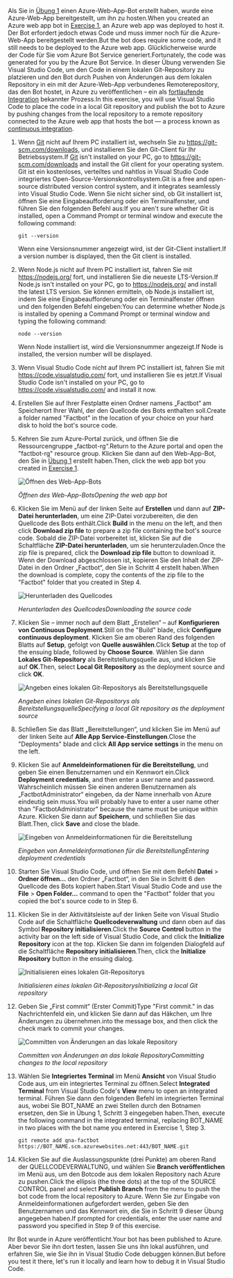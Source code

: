 <span data-ttu-id="9762f-101">Als Sie in [Übung 1](#Exercise1) einen Azure-Web-App-Bot erstellt haben, wurde eine Azure-Web-App bereitgestellt, um ihn zu hosten.</span><span class="sxs-lookup"><span data-stu-id="9762f-101">When you created an Azure web app bot in [Exercise 1](#Exercise1), an Azure web app was deployed to host it.</span></span> <span data-ttu-id="9762f-102">Der Bot erfordert jedoch etwas Code und muss immer noch für die Azure-Web-App bereitgestellt werden.</span><span class="sxs-lookup"><span data-stu-id="9762f-102">But the bot does require some code, and it still needs to be deployed to the Azure web app.</span></span> <span data-ttu-id="9762f-103">Glücklicherweise wurde der Code für Sie vom Azure Bot Service generiert.</span><span class="sxs-lookup"><span data-stu-id="9762f-103">Fortunately, the code was generated for you by the Azure Bot Service.</span></span> <span data-ttu-id="9762f-104">In dieser Übung verwenden Sie Visual Studio Code, um den Code in einem lokalen Git-Repository zu platzieren und den Bot durch Pushen von Änderungen aus dem lokalen Repository in ein mit der Azure-Web-App verbundenes Remoterepository, das den Bot hostet, in Azure zu veröffentlichen – ein als [fortlaufende Integration](https://en.wikipedia.org/wiki/Continuous_integration) bekannter Prozess.</span><span class="sxs-lookup"><span data-stu-id="9762f-104">In this exercise, you will use Visual Studio Code to place the code in a local Git repository and publish the bot to Azure by pushing changes from the local repository to a remote repository connected to the Azure web app that hosts the bot — a process known as [continuous integration](https://en.wikipedia.org/wiki/Continuous_integration).</span></span>

1. <span data-ttu-id="9762f-105">Wenn [Git](https://git-scm.com/) nicht auf Ihrem PC installiert ist, wechseln Sie zu https://git-scm.com/downloads, und installieren Sie den Git-Client für Ihr Betriebssystem.</span><span class="sxs-lookup"><span data-stu-id="9762f-105">If [Git](https://git-scm.com/) isn't installed on your PC, go to https://git-scm.com/downloads and install the Git client for your operating system.</span></span> <span data-ttu-id="9762f-106">Git ist ein kostenloses, verteiltes und nahtlos in Visual Studio Code integriertes Open-Source-Versionskontrollsystem.</span><span class="sxs-lookup"><span data-stu-id="9762f-106">Git is a free and open-source distributed version control system, and it integrates seamlessly into Visual Studio Code.</span></span> <span data-ttu-id="9762f-107">Wenn Sie nicht sicher sind, ob Git installiert ist, öffnen Sie eine Eingabeaufforderung oder ein Terminalfenster, und führen Sie den folgenden Befehl aus:</span><span class="sxs-lookup"><span data-stu-id="9762f-107">If you aren't sure whether Git is installed, open a Command Prompt or terminal window and execute the following command:</span></span>

    ``` 
    git --version
    ```

    <span data-ttu-id="9762f-108">Wenn eine Versionsnummer angezeigt wird, ist der Git-Client installiert.</span><span class="sxs-lookup"><span data-stu-id="9762f-108">If a version number is displayed, then the Git client is installed.</span></span>

1. <span data-ttu-id="9762f-109">Wenn Node.js nicht auf Ihrem PC installiert ist, fahren Sie mit https://nodejs.org/ fort, und installieren Sie die neueste LTS-Version.</span><span class="sxs-lookup"><span data-stu-id="9762f-109">If Node.js isn't installed on your PC, go to https://nodejs.org/ and install the latest LTS version.</span></span> <span data-ttu-id="9762f-110">Sie können ermitteln, ob Node.js installiert ist, indem Sie eine Eingabeaufforderung oder ein Terminalfenster öffnen und den folgenden Befehl eingeben:</span><span class="sxs-lookup"><span data-stu-id="9762f-110">You can determine whether Node.js is installed by opening a Command Prompt or terminal window and typing the following command:</span></span>

    ```
    node --version
    ```

    <span data-ttu-id="9762f-111">Wenn Node installiert ist, wird die Versionsnummer angezeigt.</span><span class="sxs-lookup"><span data-stu-id="9762f-111">If Node is installed, the version number will be displayed.</span></span>

1. <span data-ttu-id="9762f-112">Wenn Visual Studio Code nicht auf Ihrem PC installiert ist, fahren Sie mit https://code.visualstudio.com/ fort, und installieren Sie es jetzt.</span><span class="sxs-lookup"><span data-stu-id="9762f-112">If Visual Studio Code isn't installed on your PC, go to https://code.visualstudio.com/ and install it now.</span></span>

1. <span data-ttu-id="9762f-113">Erstellen Sie auf Ihrer Festplatte einen Ordner namens „Factbot“ am Speicherort Ihrer Wahl, der den Quellcode des Bots enthalten soll.</span><span class="sxs-lookup"><span data-stu-id="9762f-113">Create a folder named "Factbot" in the location of your choice on your hard disk to hold the bot's source code.</span></span>

1. <span data-ttu-id="9762f-114">Kehren Sie zum Azure-Portal zurück, und öffnen Sie die Ressourcengruppe „factbot-rg“.</span><span class="sxs-lookup"><span data-stu-id="9762f-114">Return to the Azure portal and open the "factbot-rg" resource group.</span></span> <span data-ttu-id="9762f-115">Klicken Sie dann auf den Web-App-Bot, den Sie in [Übung 1](#Exercise1) erstellt haben.</span><span class="sxs-lookup"><span data-stu-id="9762f-115">Then, click the web app bot you created in [Exercise 1](#Exercise1).</span></span>

    ![Öffnen des Web-App-Bots](../images/open-web-app-bot.png)

    <span data-ttu-id="9762f-117">_Öffnen des Web-App-Bots_</span><span class="sxs-lookup"><span data-stu-id="9762f-117">_Opening the web app bot_</span></span>

1. <span data-ttu-id="9762f-118">Klicken Sie im Menü auf der linken Seite auf **Erstellen** und dann auf **ZIP-Datei herunterladen**, um eine ZIP-Datei vorzubereiten, die den Quellcode des Bots enthält.</span><span class="sxs-lookup"><span data-stu-id="9762f-118">Click **Build** in the menu on the left, and then click **Download zip file** to prepare a zip file containing the bot's source code.</span></span> <span data-ttu-id="9762f-119">Sobald die ZIP-Datei vorbereitet ist, klicken Sie auf die Schaltfläche **ZIP-Datei herunterladen**, um sie herunterzuladen.</span><span class="sxs-lookup"><span data-stu-id="9762f-119">Once the zip file is prepared, click the **Download zip file** button to download it.</span></span> <span data-ttu-id="9762f-120">Wenn der Download abgeschlossen ist, kopieren Sie den Inhalt der ZIP-Datei in den Ordner „Factbot“, den Sie in Schritt 4 erstellt haben.</span><span class="sxs-lookup"><span data-stu-id="9762f-120">When the download is complete, copy the contents of the zip file to the "Factbot" folder that you created in Step 4.</span></span>

    ![Herunterladen des Quellcodes](../images/download-source.png)

    <span data-ttu-id="9762f-122">_Herunterladen des Quellcodes_</span><span class="sxs-lookup"><span data-stu-id="9762f-122">_Downloading the source code_</span></span>
  
1. <span data-ttu-id="9762f-123">Klicken Sie – immer noch auf dem Blatt „Erstellen“ – auf **Konfigurieren von Continuous Deployment**.</span><span class="sxs-lookup"><span data-stu-id="9762f-123">Still on the "Build" blade, click **Configure continuous deployment**.</span></span> <span data-ttu-id="9762f-124">Klicken Sie am oberen Rand des folgenden Blatts auf **Setup**, gefolgt von **Quelle auswählen**.</span><span class="sxs-lookup"><span data-stu-id="9762f-124">Click **Setup** at the top of the ensuing blade, followed by **Choose Source**.</span></span> <span data-ttu-id="9762f-125">Wählen Sie dann **Lokales Git-Repository** als Bereitstellungsquelle aus, und klicken Sie auf **OK**.</span><span class="sxs-lookup"><span data-stu-id="9762f-125">Then, select **Local Git Repository** as the deployment source and click **OK**.</span></span> 
 
    ![Angeben eines lokalen Git-Repositorys als Bereitstellungsquelle](../images/portal-set-local-git.png)

    <span data-ttu-id="9762f-127">_Angeben eines lokalen Git-Repositorys als Bereitstellungsquelle_</span><span class="sxs-lookup"><span data-stu-id="9762f-127">_Specifying a local Git repository as the deployment source_</span></span>  

1. <span data-ttu-id="9762f-128">Schließen Sie das Blatt „Bereitstellungen“, und klicken Sie im Menü auf der linken Seite auf **Alle App Service-Einstellungen**.</span><span class="sxs-lookup"><span data-stu-id="9762f-128">Close the "Deployments" blade and click **All App service settings** in the menu on the left.</span></span>

1. <span data-ttu-id="9762f-129">Klicken Sie auf **Anmeldeinformationen für die Bereitstellung**, und geben Sie einen Benutzernamen und ein Kennwort ein.</span><span class="sxs-lookup"><span data-stu-id="9762f-129">Click **Deployment credentials**, and then enter a user name and password.</span></span> <span data-ttu-id="9762f-130">Wahrscheinlich müssen Sie einen anderen Benutzernamen als „FactbotAdministrator“ eingeben, da der Name innerhalb von Azure eindeutig sein muss.</span><span class="sxs-lookup"><span data-stu-id="9762f-130">You will probably have to enter a user name other than "FactbotAdministrator" because the name must be unique within Azure.</span></span> <span data-ttu-id="9762f-131">Klicken Sie dann auf **Speichern**, und schließen Sie das Blatt.</span><span class="sxs-lookup"><span data-stu-id="9762f-131">Then, click **Save** and close the blade.</span></span>

    ![Eingeben von Anmeldeinformationen für die Bereitstellung](../images/portal-enter-ci-creds.png)

    <span data-ttu-id="9762f-133">_Eingeben von Anmeldeinformationen für die Bereitstellung_</span><span class="sxs-lookup"><span data-stu-id="9762f-133">_Entering deployment credentials_</span></span>  

1. <span data-ttu-id="9762f-134">Starten Sie Visual Studio Code, und öffnen Sie mit dem Befehl **Datei** > **Ordner öffnen...** den Ordner „Factbot“, in den Sie in Schritt 6 den Quellcode des Bots kopiert haben.</span><span class="sxs-lookup"><span data-stu-id="9762f-134">Start Visual Studio Code and use the **File** > **Open Folder...** command to open the "Factbot" folder that you copied the bot's source code to in Step 6.</span></span>

1. <span data-ttu-id="9762f-135">Klicken Sie in der Aktivitätsleiste auf der linken Seite von Visual Studio Code auf die Schaltfläche **Quellcodeverwaltung** und dann oben auf das Symbol **Repository initialisieren**.</span><span class="sxs-lookup"><span data-stu-id="9762f-135">Click the **Source Control** button in the activity bar on the left side of Visual Studio Code, and click the **Initialize Repository** icon at the top.</span></span> <span data-ttu-id="9762f-136">Klicken Sie dann im folgenden Dialogfeld auf die Schaltfläche **Repository initialisieren**.</span><span class="sxs-lookup"><span data-stu-id="9762f-136">Then, click the **Initialize Repository** button in the ensuing dialog.</span></span>

    ![Initialisieren eines lokalen Git-Repositorys](../images/vs-init-git-repo.png)

    <span data-ttu-id="9762f-138">_Initialisieren eines lokalen Git-Repositorys_</span><span class="sxs-lookup"><span data-stu-id="9762f-138">_Initializing a local Git repository_</span></span>  

1. <span data-ttu-id="9762f-139">Geben Sie „First commit“ (Erster Commit)</span><span class="sxs-lookup"><span data-stu-id="9762f-139">Type "First commit."</span></span> <span data-ttu-id="9762f-140">in das Nachrichtenfeld ein, und klicken Sie dann auf das Häkchen, um Ihre Änderungen zu übernehmen.</span><span class="sxs-lookup"><span data-stu-id="9762f-140">into the message box, and then click the check mark to commit your changes.</span></span>

    ![Committen von Änderungen an das lokale Repository](../images/vs-first-git-commit.png)

    <span data-ttu-id="9762f-142">_Committen von Änderungen an das lokale Repository_</span><span class="sxs-lookup"><span data-stu-id="9762f-142">_Committing changes to the local repository_</span></span>  

1. <span data-ttu-id="9762f-143">Wählen Sie **Integriertes Terminal** im Menü **Ansicht** von Visual Studio Code aus, um ein integriertes Terminal zu öffnen.</span><span class="sxs-lookup"><span data-stu-id="9762f-143">Select **Integrated Terminal** from Visual Studio Code's **View** menu to open an integrated terminal.</span></span> <span data-ttu-id="9762f-144">Führen Sie dann den folgenden Befehl im integrierten Terminal aus, wobei Sie BOT_NAME an zwei Stellen durch den Botnamen ersetzen, den Sie in Übung 1, Schritt 3 eingegeben haben.</span><span class="sxs-lookup"><span data-stu-id="9762f-144">Then, execute the following command in the integrated terminal, replacing BOT_NAME in two places with the bot name you entered in Exercise 1, Step 3.</span></span>

    ```
    git remote add qna-factbot https://BOT_NAME.scm.azurewebsites.net:443/BOT_NAME.git
    ```

1. <span data-ttu-id="9762f-145">Klicken Sie auf die Auslassungspunkte (drei Punkte) am oberen Rand der QUELLCODEVERWALTUNG, und wählen Sie **Branch veröffentlichen** im Menü aus, um den Botcode aus dem lokalen Repository nach Azure zu pushen.</span><span class="sxs-lookup"><span data-stu-id="9762f-145">Click the ellipsis (the three dots) at the top of the SOURCE CONTROL panel and select **Publish Branch** from the menu to push the bot code from the local repository to Azure.</span></span> <span data-ttu-id="9762f-146">Wenn Sie zur Eingabe von Anmeldeinformationen aufgefordert werden, geben Sie den Benutzernamen und das Kennwort ein, die Sie in Schritt 9 dieser Übung angegeben haben.</span><span class="sxs-lookup"><span data-stu-id="9762f-146">If prompted for credentials, enter the user name and password you specified in Step 9 of this exercise.</span></span>

<span data-ttu-id="9762f-147">Ihr Bot wurde in Azure veröffentlicht.</span><span class="sxs-lookup"><span data-stu-id="9762f-147">Your bot has been published to Azure.</span></span> <span data-ttu-id="9762f-148">Aber bevor Sie ihn dort testen, lassen Sie uns ihn lokal ausführen, und erfahren Sie, wie Sie ihn in Visual Studio Code debuggen können.</span><span class="sxs-lookup"><span data-stu-id="9762f-148">But before you test it there, let's run it locally and learn how to debug it in Visual Studio Code.</span></span>